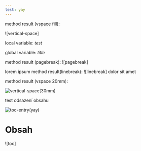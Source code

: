 ```yaml
---
test: yay
---
```


method result (vspace fill):

![vertical-space]

local variable: $test$

global variable: $title$

method result (pagebreak): ![pagebreak]

lorem ipsum method result(linebreak): ![linebreak] dolor sit amet

method result (vspace 20mm):

![vertical-space](20mm)(30mm)

test odsazení obsahu

![toc-entry](section)(yay)

# Obsah

![toc]

